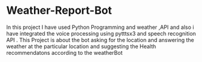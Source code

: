 # Weather-Report-Bot
In this project  I have used Python Programming and weather ,API and also i have integrated the voice processing using pytttsx3 and speech recognition API .
This Project is about the bot asking for the location and answering the weather at the particular location and suggesting the Health recommendatons according to the weatherBot

